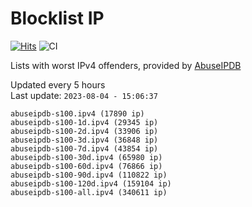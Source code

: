 # Blocklist IP

[![Hits](https://hits.seeyoufarm.com/api/count/incr/badge.svg?url=https%3A%2F%2Fgithub.com%2Fborestad%2Fblocklist-ip%2F&count_bg=%2379C83D&title_bg=%23555555&icon=&icon_color=%23E7E7E7&title=hits&edge_flat=false)](https://hits.seeyoufarm.com)  ![CI](https://img.shields.io/github/workflow/status/borestad/blocklist-ip/CI?style=flat-square)

Lists with worst IPv4 offenders, provided by [AbuseIPDB](https://www.abuseipdb.com/)

<!-- FOOTER-PLACEHOLDER -->
Updated every 5 hours<br>
Last update: `2023-08-04 - 15:06:37`
```
abuseipdb-s100.ipv4 (17890 ip)
abuseipdb-s100-1d.ipv4 (29345 ip)
abuseipdb-s100-2d.ipv4 (33906 ip)
abuseipdb-s100-3d.ipv4 (36848 ip)
abuseipdb-s100-7d.ipv4 (43854 ip)
abuseipdb-s100-30d.ipv4 (65980 ip)
abuseipdb-s100-60d.ipv4 (76866 ip)
abuseipdb-s100-90d.ipv4 (110822 ip)
abuseipdb-s100-120d.ipv4 (159104 ip)
abuseipdb-s100-all.ipv4 (340611 ip)
```
